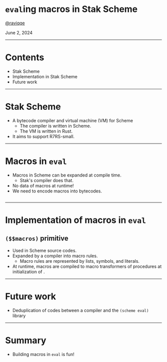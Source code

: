 # `eval`ing macros in Stak Scheme

[@raviqqe](https://github.com/raviqqe)

June 2, 2024

---

# Contents

- Stak Scheme
- Implementation in Stak Scheme
- Future work

---

# Stak Scheme

- A bytecode compiler and virtual machine (VM) for Scheme
  - The compiler is written in Scheme.
  - The VM is written in Rust.
- It aims to support R7RS-small.

---

# Macros in `eval`

- Macros in Scheme can be expanded at compile time.
  - Stak's compiler does that.
- No data of macros at runtime!
- We need to encode macros into bytecodes.

```

```

---

# Implementation of macros in `eval`

## `($$macros)` primitive

- Used in Scheme source codes.
- Expanded by a compiler into macro rules.
  - Macro rules are represented by lists, symbols, and literals.
- At runtime, macros are compiled to macro transformers of procedures at initialization of .

---

# Future work

- Deduplication of codes between a compiler and the `(scheme eval)` library

---

# Summary

- Building macros in `eval` is fun!
